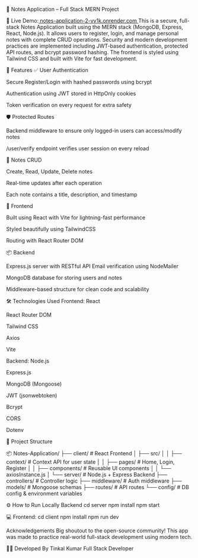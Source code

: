 📝 Notes Application – Full Stack MERN Project

🚀 Live Demo:[ notes-application-2-vv1k.onrender.com
](https://notes-application-2-vv1k.onrender.com/)
This is a secure, full-stack Notes Application built using the MERN stack (MongoDB, Express, React, Node.js). It allows users to register, login, and manage personal notes with complete CRUD operations. Security and modern development practices are implemented including JWT-based authentication, protected API routes, and bcrypt password hashing. The frontend is styled using Tailwind CSS and built with Vite for fast development.

🔐 Features
✅ User Authentication

Secure Register/Login with hashed passwords using bcrypt

Authentication using JWT stored in HttpOnly cookies

Token verification on every request for extra safety

🛡️ Protected Routes

Backend middleware to ensure only logged-in users can access/modify notes

/user/verify endpoint verifies user session on every reload

📝 Notes CRUD

Create, Read, Update, Delete notes

Real-time updates after each operation

Each note contains a title, description, and timestamp

🎨 Frontend

Built using React with Vite for lightning-fast performance

Styled beautifully using TailwindCSS

Routing with React Router DOM

📦 Backend

Express.js server with RESTful API Email verification using NodeMailer

MongoDB database for storing users and notes

Middleware-based structure for clean code and scalability

🛠️ Technologies Used
Frontend:
React

React Router DOM

Tailwind CSS

Axios

Vite

Backend:
Node.js

Express.js

MongoDB (Mongoose)

JWT (jsonwebtoken)

Bcrypt

CORS

Dotenv

📂 Project Structure

📦 Notes-Application/
├── client/                # React Frontend
│   ├── src/
│   │   ├── context/       # Context API for user state
│   │   ├── pages/         # Home, Login, Register
│   │   ├── components/    # Reusable UI components
│   │   └── axiosInstance.js
│
└── server/                # Node.js + Express Backend
    ├── controllers/       # Controller logic
    ├── middleware/        # Auth middleware
    ├── models/            # Mongoose schemas
    ├── routes/            # API routes
    └── config/            # DB config & environment variables

⚙️ How to Run Locally
Backend
cd server
npm install
npm start

💻 Frontend:
cd client
npm install
npm run dev


 Acknowledgements
Big shoutout to the open-source community!
This app was made to practice real-world full-stack development using modern tech.

🧑‍💻 Developed By
Tinkal Kumar
Full Stack Developer 



